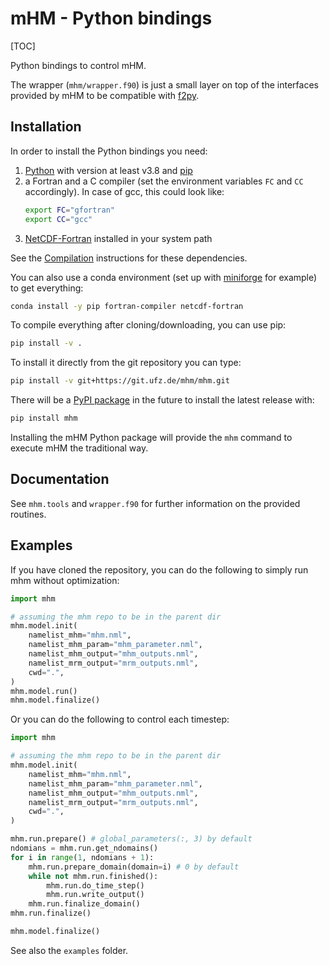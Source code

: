 # mHM - Python bindings

[TOC]

Python bindings to control mHM.

The wrapper (`mhm/wrapper.f90`) is just a small layer on top of the
interfaces provided by mHM to be compatible with [f2py](https://numpy.org/doc/stable/f2py/index.html).

## Installation

In order to install the Python bindings you need:
1. [Python](https://www.python.org/) with version at least v3.8 and [pip](https://pip.pypa.io/)
2. a Fortran and a C compiler (set the environment variables `FC` and `CC` accordingly).
    In case of gcc, this could look like:
    ```bash
    export FC="gfortran"
    export CC="gcc"
    ```
3. [NetCDF-Fortran](https://github.com/Unidata/netcdf-fortran) installed in your system path

See the [Compilation](../doc/INSTALL.md) instructions for these dependencies.

You can also use a conda environment (set up with [miniforge](https://mhm-ufz.org/guides/install-unix/) for example)
to get everything:
```bash
conda install -y pip fortran-compiler netcdf-fortran
```

To compile everything after cloning/downloading, you can use pip:

```bash
pip install -v .
```

To install it directly from the git repository you can type:

```bash
pip install -v git+https://git.ufz.de/mhm/mhm.git
```

There will be a [PyPI package](https://pypi.org/project/mhm) in the future to install the latest release with:

```bash
pip install mhm
```

Installing the mHM Python package will provide the `mhm` command to execute mHM the traditional way.

## Documentation

See `mhm.tools` and `wrapper.f90` for further information on the provided routines.

## Examples

If you have cloned the repository, you can do the following to simply run mhm without optimization:

```python
import mhm

# assuming the mhm repo to be in the parent dir
mhm.model.init(
    namelist_mhm="mhm.nml",
    namelist_mhm_param="mhm_parameter.nml",
    namelist_mhm_output="mhm_outputs.nml",
    namelist_mrm_output="mrm_outputs.nml",
    cwd=".",
)
mhm.model.run()
mhm.model.finalize()
```

Or you can do the following to control each timestep:
```python
import mhm

# assuming the mhm repo to be in the parent dir
mhm.model.init(
    namelist_mhm="mhm.nml",
    namelist_mhm_param="mhm_parameter.nml",
    namelist_mhm_output="mhm_outputs.nml",
    namelist_mrm_output="mrm_outputs.nml",
    cwd=".",
)

mhm.run.prepare() # global_parameters(:, 3) by default
ndomians = mhm.run.get_ndomains()
for i in range(1, ndomians + 1):
    mhm.run.prepare_domain(domain=i) # 0 by default
    while not mhm.run.finished():
        mhm.run.do_time_step()
        mhm.run.write_output()
    mhm.run.finalize_domain()
mhm.run.finalize()

mhm.model.finalize()
```

See also the `examples` folder.

